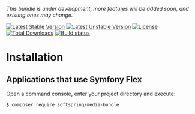 
*This bundle is under development, more features will be added soon, and existing ones may change.*

[![Latest Stable Version](https://poser.pugx.org/softspring/media-bundle/v/stable.svg)](https://packagist.org/packages/softspring/media-bundle)
[![Latest Unstable Version](https://poser.pugx.org/softspring/media-bundle/v/unstable.svg)](https://packagist.org/packages/softspring/media-bundle)
[![License](https://poser.pugx.org/softspring/media-bundle/license.svg)](https://packagist.org/packages/softspring/media-bundle)
[![Total Downloads](https://poser.pugx.org/softspring/media-bundle/downloads)](https://packagist.org/packages/softspring/media-bundle)
[![Build status](https://github.com/softspring/media-bundle/actions/workflows/php.yml/badge.svg?branch=5.0)](https://github.com/softspring/media-bundle/actions/workflows/php.yml)

# Installation

## Applications that use Symfony Flex

Open a command console, enter your project directory and execute:

```console
$ composer require softspring/media-bundle
```
